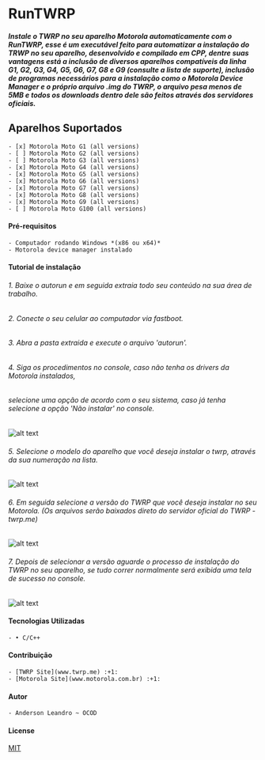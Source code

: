 
# RunTWRP
##### *Instale o TWRP no seu aparelho Motorola automaticamente com o RunTWRP, esse é um executável feito para automatizar a instalação do TRWP no seu aparelho, desenvolvido e compilado em CPP, dentre suas vantagens está a inclusão de diversos aparelhos compatíveis da linha G1, G2, G3, G4, G5, G6, G7, G8 e G9 (consulte a lista de suporte), inclusão de programas necessários para a instalação como o Motorola Device Manager e o próprio arquivo .img do TWRP, o arquivo pesa menos de 5MB e todos os downloads dentro dele são feitos através dos servidores oficiais.*


## Aparelhos Suportados
```
- [x] Motorola Moto G1 (all versions)
- [ ] Motorola Moto G2 (all versions)
- [ ] Motorola Moto G3 (all versions)
- [x] Motorola Moto G4 (all versions)
- [x] Motorola Moto G5 (all versions)
- [x] Motorola Moto G6 (all versions)
- [x] Motorola Moto G7 (all versions)
- [x] Motorola Moto G8 (all versions)
- [x] Motorola Moto G9 (all versions)
- [ ] Motorola Moto G100 (all versions)

```


#### Pré-requisitos
```
- Computador rodando Windows *(x86 ou x64)*
- Motorola device manager instalado
```


#### Tutorial de instalação

###### *1. Baixe o autorun e em seguida extraia todo seu conteúdo na sua área de trabalho.*
###### *2. Conecte o seu celular ao computador via fastboot.*
###### *3. Abra a pasta extraida e execute o arquivo 'autorun'.*
###### *4. Siga os procedimentos no console, caso não tenha os drivers da Motorola instalados,*
###### *selecione uma opção de acordo com o seu sistema, caso já tenha selecione a opção 'Não instalar' no console.*

![alt text](https://uploaddeimagens.com.br/images/003/308/464/original/pic1.png?1624814081)

###### *5. Selecione o modelo do aparelho que você deseja instalar o twrp, através da sua numeração na lista.*

![alt text](https://uploaddeimagens.com.br/images/003/308/465/original/pic2.png?1624814176)

###### *6. Em seguida selecione a versão do TWRP que você deseja instalar no seu Motorola. (Os arquivos serão baixados direto do servidor oficial do TWRP - twrp.me)*

![alt text](https://uploaddeimagens.com.br/images/003/308/466/original/pic3.png?1624814248)

###### *7. Depois de selecionar a versão aguarde o processo de instalação do TWRP no seu aparelho, se tudo correr normalmente será exibida uma tela de sucesso no console.*

![alt text](https://uploaddeimagens.com.br/images/003/308/468/original/pic4.png?1624814446)


#### Tecnologias Utilizadas
```
- • C/C++
```


#### Contribuição
```
- [TWRP Site](www.twrp.me) :+1:
- [Motorola Site](www.motorola.com.br) :+1:
```


#### Autor
```
- Anderson Leandro ~ OCOD 
```




#### License
[MIT](https://choosealicense.com/licenses/mit/)
